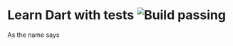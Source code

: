# Learn Dart with tests  ![Build passing](https://travis-ci.org/adityaladwa/learn-dart.svg?branch=master)

<p>As the name says</p>